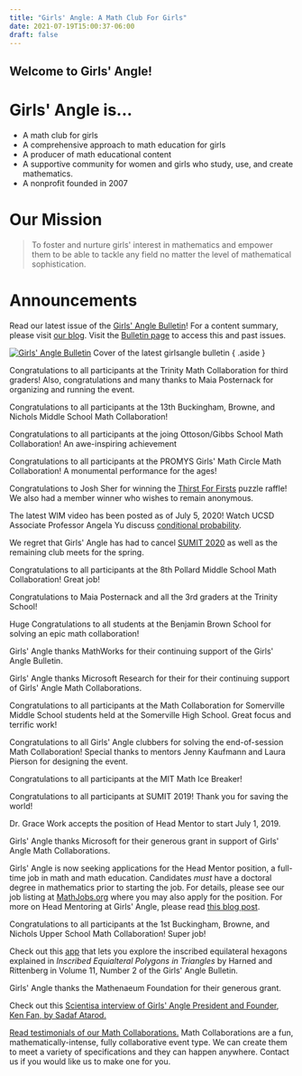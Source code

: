 ```yaml
---
title: "Girls' Angle: A Math Club For Girls"
date: 2021-07-19T15:00:37-06:00
draft: false
---
```


## Welcome to Girls' Angle!

# Girls' Angle is...

- A math club for girls
- A comprehensive approach to math education for girls
- A producer of math educational content
- A supportive community for women and girls who study, use, and create mathematics.
- A nonprofit founded in 2007

# Our Mission

> To foster and nurture girls' interest in mathematics and empower them to be able to tackle any field no matter the level of mathematical sophistication.

# Announcements

Read our latest issue of the [Girls' Angle Bulletin](page/bulletin-archive/GABv14n05E.pdf)! For a content summary, please visit [our blog](https://girlsangle.wordpress.com/2021/6/30/girls-angle-bulletin-volume-14-number-5/). Visit the [Bulletin page](page/bulletin.php) to access this and past issues.

[![Girls' Angle Bulletin](/images/Coverv14n05.jpg)](page/bulletin-archive/GABv14n05E.pdf)
Cover of the latest girlsangle bulletin
{ .aside }

Congratulations to all participants at the Trinity Math Collaboration for third graders! Also, congratulations and many thanks to Maia Posternack for organizing and running the event.

Congratulations to all participants at the 13th Buckingham, Browne, and Nichols Middle School Math Collaboration!

Congratulations to all participants at the joing Ottoson/Gibbs School Math Collaboration! An awe-inspiring achievement

Congratulations to all participants at the PROMYS Girls' Math Circle Math Collaboration! A monumental performance for the ages!

Congratulations to Josh Sher for winning the [Thirst For Firsts](https://girlsangle.wordpress.com/2020/07/15/thirst-for-firsts-a-girls-angle-raffle/) puzzle raffle! We also had a member winner who wishes to remain anonymous.

<link rel="stylesheet" href="/lite-youtube-embed/lite-yt-embed.css" />

<script src="/lite-youtube-embed/lite-yt-embed.js" defer></script>

<lite-youtube videoid="Qnp02_9p4sg" playlabel="Play: Keynote (Google I/O '18)"></lite-youtube>

The latest WIM video has been posted as of July 5, 2020! Watch UCSD Associate Professor Angela Yu discuss [conditional probability](http://girlsangle.org/page/filmpage.php?num=19).

We regret that Girls' Angle has had to cancel [SUMIT 2020](http://girlsangle.org/page/SUMIT/SUMIT.html) as well as the remaining club meets for the spring.

Congratulations to all participants at the 8th Pollard Middle School Math Collaboration! Great job!

Congratulations to Maia Posternack and all the 3rd graders at the Trinity School!

Huge Congratulations to all students at the Benjamin Brown School for solving an epic math collaboration!

Girls' Angle thanks MathWorks for their continuing support of the Girls' Angle Bulletin.

Girls' Angle thanks Microsoft Research for their for their continuing support of Girls' Angle Math Collaborations.

Congratulations to all participants at the Math Collaboration for Somerville Middle School students held at the Somerville High School. Great focus and terrific work!

Congratulations to all Girls' Angle clubbers for solving the end-of-session Math Collaboration! Special thanks to mentors Jenny Kaufmann and Laura Pierson for designing the event.

Congratulations to all participants at the MIT Math Ice Breaker!

Congratulations to all participants at SUMIT 2019! Thank you for saving the world!

Dr. Grace Work accepts the position of Head Mentor to start July 1, 2019.

Girls' Angle thanks Microsoft for their generous grant in support of Girls' Angle Math Collaborations.

Girls' Angle is now seeking applications for the Head Mentor position, a full-time job in math and math education. Candidates _must_ have a doctoral degree in mathematics prior to starting the job. For details, please see our job listing at [MathJobs.org](https://www.mathjobs.org/jobs/jobs/12306) where you may also apply for the position. For more on Head Mentoring at Girls' Angle, please read [this blog post](https://girlsangle.wordpress.com/2018/09/09/head-mentoring-at-girls-angle/).

Congratulations to all participants at the 1st Buckingham, Browne, and Nichols Upper School Math Collaboration! Super job!

Check out this [app](http://girlsangle.org/apps/InscribedEquilateralHexagons.html) that lets you explore the inscribed equilateral hexagons explained in _Inscribed Equialteral Polygons in Triangles_ by Harned and Rittenberg in Volume 11, Number 2 of the Girls' Angle Bulletin.

Girls' Angle thanks the Mathenaeum Foundation for their generous grant.

Check out this [Scientisa interview of Girls' Angle President and Founder, Ken Fan, by Sadaf Atarod.](http://www.scientistafoundation.com/lifestyle-blog/girls-angle)

[Read testimonials of our Math Collaborations.](http://www.girlsangle.org/page/math_collaborations.html#mctestimonials) Math Collaborations are a fun, mathematically-intense, fully collaborative event type. We can create them to meet a variety of specifications and they can happen anywhere. Contact us if you would like us to make one for you.
